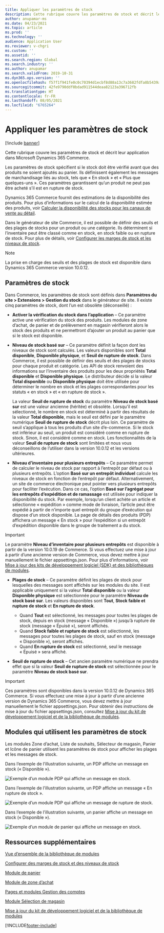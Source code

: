 ```yaml
---
title: Appliquer les paramètres de stock
description: Cette rubrique couvre les paramètres de stock et décrit leur application dans Microsoft Dynamics 365 Commerce.
author: anupamar-ms
ms.date: 04/23/2021
ms.topic: article
ms.prod: ''
ms.technology: ''
audience: Application User
ms.reviewer: v-chgri
ms.custom: ''
ms.assetid: ''
ms.search.region: Global
ms.search.industry: ''
ms.author: anupamar
ms.search.validFrom: 2019-10-31
ms.dyn365.ops.version: ''
ms.openlocfilehash: f57f1f941fe0c0c70394d1ecbf8d88a13c7a3682fdfa8b5439a4f3830f616876
ms.sourcegitcommit: 42fe9790ddf0bdad911544deaa82123a396712fb
ms.translationtype: HT
ms.contentlocale: fr-FR
ms.lasthandoff: 08/05/2021
ms.locfileid: "6765264"
---
```

# <a name="apply-inventory-settings"></a>Appliquer les paramètres de stock

[!include [banner](includes/banner.md)]

Cette rubrique couvre les paramètres de stock et décrit leur application dans Microsoft Dynamics 365 Commerce.

Les paramètres de stock spécifient si le stock doit être vérifié avant que des produits ne soient ajoutés au panier. Ils définissent également les messages de marchandisage liés au stock, tels que « En stock » et « Plus que quelques-uns ». Ces paramètres garantissent qu’un produit ne peut pas être acheté s’il est en rupture de stock.

Dynamics 365 Commerce fournit des estimations de la disponibilité des produits. Pour plus d’informations sur le calcul de la disponibilité estimée des produits, voir [Calculer la disponibilité des stocks pour les canaux de vente au détail](calculated-inventory-retail-channels.md).

Dans le générateur de site Commerce, il est possible de définir des seuils et des plages de stocks pour un produit ou une catégorie. Ils déterminent si l’inventaire peut être classé comme en stock, en stock faible ou en rupture de stock. Pour plus de détails, voir [Configurer les marges de stock et les niveaux de stock](inventory-buffers-levels.md).

> [!NOTE]
> La prise en charge des seuils et des plages de stock est disponible dans Dynamics 365 Commerce version 10.0.12.

## <a name="inventory-settings"></a>Paramètres de stock

Dans Commerce, les paramètres de stock sont définis dans **Paramètres du site \> Extensions \> Gestion du stock** dans le générateur de site. Il existe cinq paramètres de stock, dont l’un est obsolète (déconseillé) :

- **Activer la vérification du stock dans l’application** – Ce paramètre active une vérification du stock des produits. Les modules de zone d’achat, de panier et de prélèvement en magasin vérifieront alors le stock des produits et ne permettront d’ajouter un produit au panier que si le stock est disponible.
- **Niveau de stock basé sur** – Ce paramètre définit la façon dont les niveaux de stock sont calculés. Les valeurs disponibles sont **Total disponible**, **Disponible physique**, et **Seuil de rupture de stock**. Dans Commerce, il est possible de définir des seuils et des plages de stocks pour chaque produit et catégorie. Les API de stock renvoient des informations sur l’inventaire des produits pour les deux propriétés **Total disponible** et **Disponible physique**. Le distributeur décide si la valeur **Total disponible** ou **Disponible physique** doit être utilisée pour déterminer le nombre en stock et les plages correspondantes pour les statuts « en stock » et « en rupture de stock ».

    La valeur **Seuil de rupture de stock** du paramètre **Niveau de stock basé sur** est une valeur ancienne (héritée) et obsolète. Lorsqu’il est sélectionné, le nombre en stock est déterminé à partir des résultats de la valeur **Total disponible**, mais le seuil est défini par le paramètre numérique **Seuil de rupture de stock** décrit plus loin. Ce paramètre de seuil s’applique à tous les produits d’un site d’e-commerce. Si le stock est inférieur au seuil, un produit est considéré comme en rupture de stock. Sinon, il est considéré comme en stock. Les fonctionnalités de la valeur **Seuil de rupture de stock** sont limitées et nous vous déconseillons de l’utiliser dans la version 10.0.12 et les versions ultérieures.

- **Niveau d’inventaire pour plusieurs entrepôts** – Ce paramètre permet de calculer le niveau de stock par rapport à l’entrepôt par défaut ou à plusieurs entrepôts. L’option **Basé sur un entrepôt individuel** calcule les niveaux de stock en fonction de l’entrepôt par défaut. Alternativement, un site de commerce électronique peut pointer vers plusieurs entrepôts pour faciliter l’exécution. Dans ce cas, l’option **Basé sur l’agrégat pour les entrepôts d’expédition et de ramassage** est utilisée pour indiquer la disponibilité du stock. Par exemple, lorsqu’un client achète un article et sélectionne « expédition » comme mode de livraison, l’article peut être expédié à partir de n’importe quel entrepôt du groupe d’exécution qui dispose d’un stock disponible. La page de détails des produits (PDP) affichera un message « En stock » pour l’expédition si un entrepôt d’expédition disponible dans le groupe de traitement a du stock. 

> [!IMPORTANT] 
> Le paramètre **Niveau d’inventaire pour plusieurs entrepôts** est disponible à partir de la version 10.0.19 de Commerce. Si vous effectuez une mise à jour à partir d’une ancienne version de Commerce, vous devez mettre à jour manuellement le fichier appsettings.json. Pour plus d’informations, voir [Mise à jour des kits de développement logiciel (SDK) et des bibliothèques de modules](e-commerce-extensibility/sdk-updates.md#update-the-appsettingsjson-file).

- **Plages de stock** – Ce paramètre définit les plages de stock pour lesquelles des messages sont affichés sur les modules du site. Il est applicable uniquement si la valeur **Total disponible** ou la valeur **Disponible physique** est sélectionnée pour le paramètre **Niveau de stock basé sur**. Les valeurs disponibles sont **Tout**, **Stock faible et rupture de stock** et **En rupture de stock**.

    - Quand **Tout** est sélectionné, les messages pour toutes les plages de stock, depuis en stock (message « Disponible ») jusqu’à rupture de stock (message « Épuisé »), seront affichés.
    - Quand **Stock faible et rupture de stock** est sélectionné, les messages pour toutes les plages de stock, sauf en stock (message « Disponible »), seront affichés.
    - Quand **En rupture de stock** est sélectionné, seul le message « Épuisé » sera affiché.

- **Seuil de rupture de stock** – Cet ancien paramètre numérique ne prendra effet que si la valeur **Seuil de rupture de stock** est sélectionnée pour le paramètre **Niveau de stock basé sur**.

> [!IMPORTANT] 
> Ces paramètres sont disponibles dans la version 10.0.12 de Dynamics 365 Commerce. Si vous effectuez une mise à jour à partir d’une ancienne version de Dynamics 365 Commerce, vous devez mettre à jour manuellement le fichier appsettings.json. Pour obtenir des instructions de mise à jour du fichier appsettings.json, consultez [Mise à jour du kit de développement logiciel et de la bibliothèque de modules](e-commerce-extensibility/sdk-updates.md#update-the-appsettingsjson-file).

## <a name="modules-that-use-inventory-settings"></a>Modules qui utilisent les paramètres de stock

Les modules Zone d’achat, Liste de souhaits, Sélecteur de magasin, Panier et Icône de panier utilisent les paramètres de stock pour afficher les plages et les messages de stock.

Dans l’exemple de l’illustration suivante, un PDP affiche un message en stock (« Disponible »).

![Exemple d’un module PDP qui affiche un message en stock.](./media/pdp-InStock.png)

Dans l’exemple de l’illustration suivante, un PDP affiche un message « En rupture de stock ».

![Exemple d’un module PDP qui affiche un message de rupture de stock.](./media/pdp-outofstock.png)

Dans l’exemple de l’illustration suivante, un panier affiche un message en stock (« Disponible »).

![Exemple d’un module de panier qui affiche un message en stock.](./media/cart-instock.png)

## <a name="additional-resources"></a>Ressources supplémentaires

[Vue d’ensemble de la bibliothèque de modules](starter-kit-overview.md)

[Configurer des marges de stock et des niveaux de stock](inventory-buffers-levels.md)

[Module de panier](add-cart-module.md)

[Module de zone d’achat](add-buy-box.md)

[Pages et modules Gestion des comptes](account-management.md)

[Module Sélection de magasin](store-selector.md)

[Mise à jour du kit de développement logiciel et de la bibliothèque de modules](e-commerce-extensibility/sdk-updates.md)


[!INCLUDE[footer-include](../includes/footer-banner.md)]
